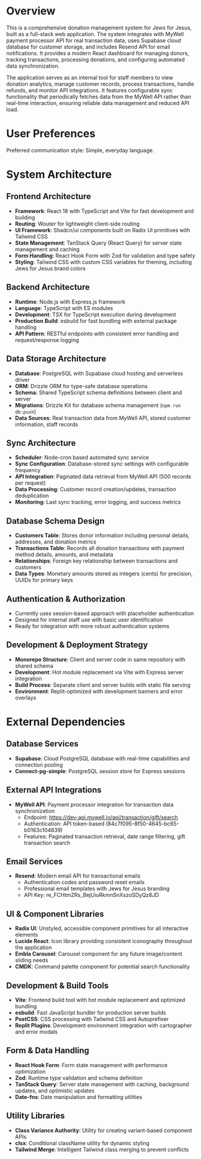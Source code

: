 # Overview

This is a comprehensive donation management system for Jews for Jesus, built as a full-stack web application. The system integrates with MyWell payment processor API for real transaction data, uses Supabase cloud database for customer storage, and includes Resend API for email notifications. It provides a modern React dashboard for managing donors, tracking transactions, processing donations, and configuring automated data synchronization.

The application serves as an internal tool for staff members to view donation analytics, manage customer records, process transactions, handle refunds, and monitor API integrations. It features configurable sync functionality that periodically fetches data from the MyWell API rather than real-time interaction, ensuring reliable data management and reduced API load.

# User Preferences

Preferred communication style: Simple, everyday language.

# System Architecture

## Frontend Architecture
- **Framework**: React 18 with TypeScript and Vite for fast development and building
- **Routing**: Wouter for lightweight client-side routing
- **UI Framework**: Shadcn/ui components built on Radix UI primitives with Tailwind CSS
- **State Management**: TanStack Query (React Query) for server state management and caching
- **Form Handling**: React Hook Form with Zod for validation and type safety
- **Styling**: Tailwind CSS with custom CSS variables for theming, including Jews for Jesus brand colors

## Backend Architecture
- **Runtime**: Node.js with Express.js framework
- **Language**: TypeScript with ES modules
- **Development**: TSX for TypeScript execution during development
- **Production Build**: esbuild for fast bundling with external package handling
- **API Pattern**: RESTful endpoints with consistent error handling and request/response logging

## Data Storage Architecture
- **Database**: PostgreSQL with Supabase cloud hosting and serverless driver
- **ORM**: Drizzle ORM for type-safe database operations
- **Schema**: Shared TypeScript schema definitions between client and server
- **Migrations**: Drizzle Kit for database schema management (`npm run db:push`)
- **Data Sources**: Real transaction data from MyWell API, stored customer information, staff records

## Sync Architecture
- **Scheduler**: Node-cron based automated sync service
- **Sync Configuration**: Database-stored sync settings with configurable frequency
- **API Integration**: Paginated data retrieval from MyWell API (500 records per request)
- **Data Processing**: Customer record creation/updates, transaction deduplication
- **Monitoring**: Last sync tracking, error logging, and success metrics

## Database Schema Design
- **Customers Table**: Stores donor information including personal details, addresses, and donation metrics
- **Transactions Table**: Records all donation transactions with payment method details, amounts, and metadata
- **Relationships**: Foreign key relationship between transactions and customers
- **Data Types**: Monetary amounts stored as integers (cents) for precision, UUIDs for primary keys

## Authentication & Authorization
- Currently uses session-based approach with placeholder authentication
- Designed for internal staff use with basic user identification
- Ready for integration with more robust authentication systems

## Development & Deployment Strategy
- **Monorepo Structure**: Client and server code in same repository with shared schema
- **Development**: Hot module replacement via Vite with Express server integration
- **Build Process**: Separate client and server builds with static file serving
- **Environment**: Replit-optimized with development banners and error overlays

# External Dependencies

## Database Services
- **Supabase**: Cloud PostgreSQL database with real-time capabilities and connection pooling
- **Connect-pg-simple**: PostgreSQL session store for Express sessions

## External API Integrations
- **MyWell API**: Payment processor integration for transaction data synchronization
  - Endpoint: https://dev-api.mywell.io/api/transaction/gift/search
  - Authentication: API token-based (84c7f095-8f50-4645-bc65-b0163c104839)
  - Features: Paginated transaction retrieval, date range filtering, gift transaction search

## Email Services
- **Resend**: Modern email API for transactional emails
  - Authentication codes and password reset emails
  - Professional email templates with Jews for Jesus branding
  - API Key: re_FCHtmZRs_BejUiuRkmnSnXszoSDyQz8JD

## UI & Component Libraries
- **Radix UI**: Unstyled, accessible component primitives for all interactive elements
- **Lucide React**: Icon library providing consistent iconography throughout the application
- **Embla Carousel**: Carousel component for any future image/content sliding needs
- **CMDK**: Command palette component for potential search functionality

## Development & Build Tools
- **Vite**: Frontend build tool with hot module replacement and optimized bundling
- **esbuild**: Fast JavaScript bundler for production server builds
- **PostCSS**: CSS processing with Tailwind CSS and Autoprefixer
- **Replit Plugins**: Development environment integration with cartographer and error modals

## Form & Data Handling
- **React Hook Form**: Form state management with performance optimization
- **Zod**: Runtime type validation and schema definition
- **TanStack Query**: Server state management with caching, background updates, and optimistic updates
- **Date-fns**: Date manipulation and formatting utilities

## Utility Libraries
- **Class Variance Authority**: Utility for creating variant-based component APIs
- **clsx**: Conditional className utility for dynamic styling
- **Tailwind Merge**: Intelligent Tailwind class merging to prevent conflicts